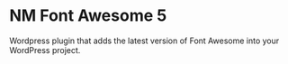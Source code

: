 # NM Font Awesome 5
Wordpress plugin that adds the latest version of Font Awesome into your WordPress project.
